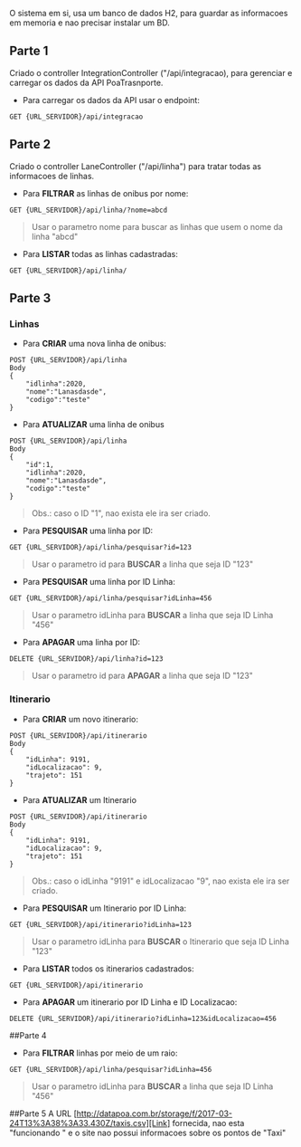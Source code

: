 O sistema em si, usa um banco de dados H2, para guardar as informacoes em memoria e nao precisar instalar um BD.

## Parte 1
Criado o controller IntegrationController ("/api/integracao), para gerenciar e carregar os dados da API PoaTrasnporte.

- Para carregar os dados da API usar o endpoint:
```
GET {URL_SERVIDOR}/api/integracao
```

## Parte 2
Criado o controller LaneController ("/api/linha") para tratar todas as informacoes de linhas.

- Para **FILTRAR** as linhas de onibus por nome:
```
GET {URL_SERVIDOR}/api/linha/?nome=abcd
```
> Usar o parametro nome para buscar as linhas que usem o nome da linha "abcd"

- Para **LISTAR** todas as linhas cadastradas:
```
GET {URL_SERVIDOR}/api/linha/
```

## Parte 3

### Linhas

- Para **CRIAR** uma nova linha de onibus:
```
POST {URL_SERVIDOR}/api/linha
Body
{
    "idlinha":2020,
    "nome":"Lanasdasde",
    "codigo":"teste"
}
```

- Para **ATUALIZAR** uma linha de onibus
```
POST {URL_SERVIDOR}/api/linha
Body
{
    "id":1,
    "idlinha":2020,
    "nome":"Lanasdasde",
    "codigo":"teste"
}
```
> Obs.: caso o ID "1", nao exista ele ira ser criado.

- Para **PESQUISAR** uma linha por ID:
```
GET {URL_SERVIDOR}/api/linha/pesquisar?id=123
```

> Usar o parametro id para **BUSCAR** a linha que seja ID "123"


- Para **PESQUISAR** uma linha por ID Linha:
```
GET {URL_SERVIDOR}/api/linha/pesquisar?idLinha=456
```
> Usar o parametro idLinha para **BUSCAR** a linha que seja ID Linha "456"


- Para **APAGAR** uma linha por ID:
```
DELETE {URL_SERVIDOR}/api/linha?id=123
```

> Usar o parametro id para **APAGAR** a linha que seja ID "123"


### Itinerario
- Para **CRIAR** um novo itinerario:
```
POST {URL_SERVIDOR}/api/itinerario
Body
{
    "idLinha": 9191,
    "idLocalizacao": 9,
    "trajeto": 151
}
```

- Para **ATUALIZAR** um Itinerario
```
POST {URL_SERVIDOR}/api/itinerario
Body
{
    "idLinha": 9191,
    "idLocalizacao": 9,
    "trajeto": 151
}
```
> Obs.: caso o idLinha "9191" e idLocalizacao "9", nao exista ele ira ser criado.

- Para **PESQUISAR** um Itinerario por ID Linha:
```
GET {URL_SERVIDOR}/api/itinerario?idLinha=123
```

> Usar o parametro idLinha para **BUSCAR** o Itinerario que seja ID Linha "123"


- Para **LISTAR** todos os itinerarios cadastrados:
```
GET {URL_SERVIDOR}/api/itinerario
```

- Para **APAGAR** um itinerario por ID Linha e ID Localizacao:
```
DELETE {URL_SERVIDOR}/api/itinerario?idLinha=123&idLocalizacao=456
```


##Parte 4

- Para **FILTRAR** linhas por meio de um raio:
```
GET {URL_SERVIDOR}/api/linha/pesquisar?idLinha=456
```
> Usar o parametro idLinha para **BUSCAR** a linha que seja ID Linha "456"



##Parte 5
A URL [http://datapoa.com.br/storage/f/2017-03-24T13%3A38%3A33.430Z/taxis.csv][Link] fornecida, nao esta "funcionando
" e o site nao possui informacoes sobre os pontos de "Taxi"

[Link]: http://datapoa.com.br/storage/f/2017-03-24T13%3A38%3A33.430Z/taxis.csv